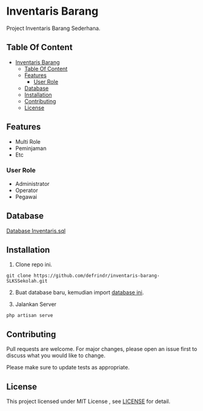 # Inventaris Barang

Project Inventaris Barang Sederhana.

## Table Of Content

- [Inventaris Barang](#inventaris-barang)
  - [Table Of Content](#table-of-content)
  - [Features](#features)
    - [User Role](#user-role)
  - [Database](#database)
  - [Installation](#installation)
  - [Contributing](#contributing)
  - [License](#license)

## Features

* Multi Role
* Peminjaman
* Etc

### User Role

* Administrator
* Operator
* Pegawai

## Database

[Database Inventaris.sql](db_inventaris.sql)

## Installation

1. Clone repo ini.

```
git clone https://github.com/defrindr/inventaris-barang-SLKSSekolah.git
```

2. Buat database baru, kemudian import [database ini](#database).

3. Jalankan Server

```
php artisan serve
```

## Contributing

Pull requests are welcome. For major changes, please open an issue first to discuss what you would like to change.

Please make sure to update tests as appropriate.

## License

This project licensed under MIT License , see [LICENSE](LICENSE) for detail.
